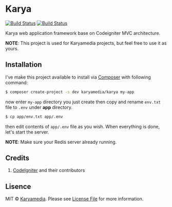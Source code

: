 # Karya

[![Build Status](https://travis-ci.org/karyamedia/karya.svg?branch=master)](https://travis-ci.org/karyamedia/karya)
[![Build Status](https://codeship.com/projects/92eb5110-15b3-0134-0523-667ff3898a5e/status?branch=master)](https://codeship.com/projects/158153)

Karya web application framework base on Codeigniter MVC architecture.

**NOTE**: This project is used for Karyamedia projects, but feel free to use it as yours.

## Installation

I've make this project available to install via [Composer](https://getcomposer.org/) with following command:

```bash
$ composer create-project -s dev karyamedia/karya my-app
```

now enter `my-app` directory you just create then copy and rename `env.txt` file to `.env` under **app** directory.

```bash
$ cp app/env.txt app/.env
```

then edit contents of `app/.env` file as you wish. When everything is done, let's start the server.

**NOTE**: Make sure your Redis server already running.

## Credits

1. [CodeIgniter](http://codeigniter.com) and their contributors

## Lisence

MIT © [Karyamedia](https://github.com/karyamedia/karya). Please see [License File](LICENSE.md) for more information.